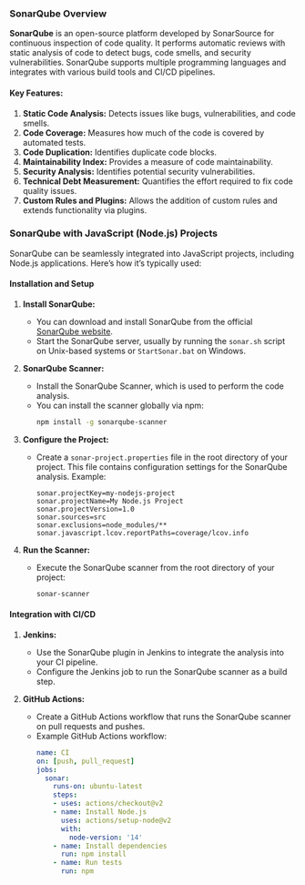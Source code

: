 ### SonarQube Overview

**SonarQube** is an open-source platform developed by SonarSource for continuous inspection of code quality. It performs automatic reviews with static analysis of code to detect bugs, code smells, and security vulnerabilities. SonarQube supports multiple programming languages and integrates with various build tools and CI/CD pipelines.

#### Key Features:
1. **Static Code Analysis:** Detects issues like bugs, vulnerabilities, and code smells.
2. **Code Coverage:** Measures how much of the code is covered by automated tests.
3. **Code Duplication:** Identifies duplicate code blocks.
4. **Maintainability Index:** Provides a measure of code maintainability.
5. **Security Analysis:** Identifies potential security vulnerabilities.
6. **Technical Debt Measurement:** Quantifies the effort required to fix code quality issues.
7. **Custom Rules and Plugins:** Allows the addition of custom rules and extends functionality via plugins.

### SonarQube with JavaScript (Node.js) Projects

SonarQube can be seamlessly integrated into JavaScript projects, including Node.js applications. Here’s how it’s typically used:

#### Installation and Setup

1. **Install SonarQube:**
   - You can download and install SonarQube from the official [SonarQube website](https://www.sonarqube.org/downloads/).
   - Start the SonarQube server, usually by running the `sonar.sh` script on Unix-based systems or `StartSonar.bat` on Windows.

2. **SonarQube Scanner:**
   - Install the SonarQube Scanner, which is used to perform the code analysis.
   - You can install the scanner globally via npm:
     ```sh
     npm install -g sonarqube-scanner
     ```

3. **Configure the Project:**
   - Create a `sonar-project.properties` file in the root directory of your project. This file contains configuration settings for the SonarQube analysis. Example:
     ```properties
     sonar.projectKey=my-nodejs-project
     sonar.projectName=My Node.js Project
     sonar.projectVersion=1.0
     sonar.sources=src
     sonar.exclusions=node_modules/**
     sonar.javascript.lcov.reportPaths=coverage/lcov.info
     ```

4. **Run the Scanner:**
   - Execute the SonarQube scanner from the root directory of your project:
     ```sh
     sonar-scanner
     ```

#### Integration with CI/CD

1. **Jenkins:**
   - Use the SonarQube plugin in Jenkins to integrate the analysis into your CI pipeline.
   - Configure the Jenkins job to run the SonarQube scanner as a build step.

2. **GitHub Actions:**
   - Create a GitHub Actions workflow that runs the SonarQube scanner on pull requests and pushes.
   - Example GitHub Actions workflow:
     ```yaml
     name: CI
     on: [push, pull_request]
     jobs:
       sonar:
         runs-on: ubuntu-latest
         steps:
         - uses: actions/checkout@v2
         - name: Install Node.js
           uses: actions/setup-node@v2
           with:
             node-version: '14'
         - name: Install dependencies
           run: npm install
         - name: Run tests
           run: npm

